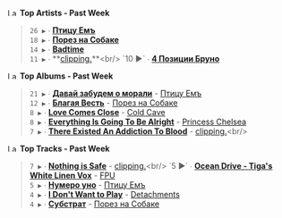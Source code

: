 <!--START_LASTFM_ARTISTS:{"period": "7day", "rows": 5}-->
<a href="https://last.fm" target="_blank"><img src="https://user-images.githubusercontent.com/17434202/215290617-e793598d-d7c9-428f-9975-156db1ba89cc.svg" alt="Last.fm Logo" width="18" height="13"/></a> **Top Artists - Past Week**

> `26 ▶️` ∙ **[Птицу Емъ](https://www.last.fm/music/%D0%9F%D1%82%D0%B8%D1%86%D1%83+%D0%95%D0%BC%D1%8A)**<br/>
> `18 ▶️` ∙ **[Порез на Собаке](https://www.last.fm/music/%D0%9F%D0%BE%D1%80%D0%B5%D0%B7+%D0%BD%D0%B0+%D0%A1%D0%BE%D0%B1%D0%B0%D0%BA%D0%B5)**<br/>
> `14 ▶️` ∙ **[Badtime](https://www.last.fm/music/Badtime)**<br/>
> `11 ▶️` ∙ **[clipping.](https://www.last.fm/music/clipping.)**<br/>
> `10 ▶️` ∙ **[4 Позиции Бруно](https://www.last.fm/music/4+%D0%9F%D0%BE%D0%B7%D0%B8%D1%86%D0%B8%D0%B8+%D0%91%D1%80%D1%83%D0%BD%D0%BE)**<br/>
<!--END_LASTFM_ARTISTS-->

<!--START_LASTFM_ALBUMS:{"period": "7day", "rows": 5}-->
<a href="https://last.fm" target="_blank"><img src="https://user-images.githubusercontent.com/17434202/215290617-e793598d-d7c9-428f-9975-156db1ba89cc.svg" alt="Last.fm Logo" width="18" height="13"/></a> **Top Albums - Past Week**

> `21 ▶️` ∙ **[Давай забудем о морали](https://www.last.fm/music/%D0%9F%D1%82%D0%B8%D1%86%D1%83+%D0%95%D0%BC%D1%8A/%D0%94%D0%B0%D0%B2%D0%B0%D0%B9+%D0%B7%D0%B0%D0%B1%D1%83%D0%B4%D0%B5%D0%BC+%D0%BE+%D0%BC%D0%BE%D1%80%D0%B0%D0%BB%D0%B8)** - [Птицу Емъ](https://www.last.fm/music/%D0%9F%D1%82%D0%B8%D1%86%D1%83+%D0%95%D0%BC%D1%8A)<br/>
> `12 ▶️` ∙ **[Благая Весть](https://www.last.fm/music/%D0%9F%D0%BE%D1%80%D0%B5%D0%B7+%D0%BD%D0%B0+%D0%A1%D0%BE%D0%B1%D0%B0%D0%BA%D0%B5/%D0%91%D0%BB%D0%B0%D0%B3%D0%B0%D1%8F+%D0%92%D0%B5%D1%81%D1%82%D1%8C)** - [Порез на Собаке](https://www.last.fm/music/%D0%9F%D0%BE%D1%80%D0%B5%D0%B7+%D0%BD%D0%B0+%D0%A1%D0%BE%D0%B1%D0%B0%D0%BA%D0%B5)<br/>
> `8 ▶️` ∙ **[Love Comes Close](https://www.last.fm/music/Cold+Cave/Love+Comes+Close)** - [Cold Cave](https://www.last.fm/music/Cold+Cave)<br/>
> `8 ▶️` ∙ **[Everything Is Going To Be Alright](https://www.last.fm/music/Princess+Chelsea/Everything+Is+Going+To+Be+Alright)** - [Princess Chelsea](https://www.last.fm/music/Princess+Chelsea)<br/>
> `7 ▶️` ∙ **[There Existed An Addiction To Blood](https://www.last.fm/music/clipping./There+Existed+An+Addiction+To+Blood)** - [clipping.](https://www.last.fm/music/clipping.)<br/>
<!--END_LASTFM_ALBUMS-->

<!--START_LASTFM_TRACKS:{"period": "7day", "rows": 5}-->
<a href="https://last.fm" target="_blank"><img src="https://user-images.githubusercontent.com/17434202/215290617-e793598d-d7c9-428f-9975-156db1ba89cc.svg" alt="Last.fm Logo" width="18" height="13"/></a> **Top Tracks - Past Week**

> `7 ▶️` ∙ **[Nothing is Safe](https://www.last.fm/music/clipping./_/Nothing+is+Safe)** - [clipping.](https://www.last.fm/music/clipping.)<br/>
> `5 ▶️` ∙ **[Ocean Drive - Tiga's White Linen Vox](https://www.last.fm/music/FPU/_/Ocean+Drive+-+Tiga%27s+White+Linen+Vox)** - [FPU](https://www.last.fm/music/FPU)<br/>
> `5 ▶️` ∙ **[Нумеро уно](https://www.last.fm/music/%D0%9F%D1%82%D0%B8%D1%86%D1%83+%D0%95%D0%BC%D1%8A/_/%D0%9D%D1%83%D0%BC%D0%B5%D1%80%D0%BE+%D1%83%D0%BD%D0%BE)** - [Птицу Емъ](https://www.last.fm/music/%D0%9F%D1%82%D0%B8%D1%86%D1%83+%D0%95%D0%BC%D1%8A)<br/>
> `4 ▶️` ∙ **[I Don't Want to Play](https://www.last.fm/music/Detachments/_/I+Don%27t+Want+to+Play)** - [Detachments](https://www.last.fm/music/Detachments)<br/>
> `4 ▶️` ∙ **[Субстрат](https://www.last.fm/music/%D0%9F%D0%BE%D1%80%D0%B5%D0%B7+%D0%BD%D0%B0+%D0%A1%D0%BE%D0%B1%D0%B0%D0%BA%D0%B5/_/%D0%A1%D1%83%D0%B1%D1%81%D1%82%D1%80%D0%B0%D1%82)** - [Порез на Собаке](https://www.last.fm/music/%D0%9F%D0%BE%D1%80%D0%B5%D0%B7+%D0%BD%D0%B0+%D0%A1%D0%BE%D0%B1%D0%B0%D0%BA%D0%B5)<br/>
<!--END_LASTFM_TRACKS-->